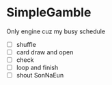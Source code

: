 # SimpleGamble
Only engine cuz my busy schedule
-[ ] shuffle
-[ ] card draw and open
-[ ] check
-[ ] loop and finish
-[ ] shout SonNaEun 
